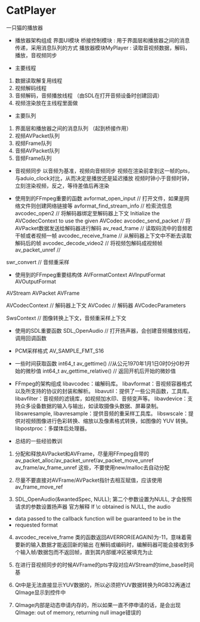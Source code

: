 # CatPlayer
一只猫的播放器

* 播放器架构组成
界面UI模块
桥接控制模块 : 用于界面层和播放器之间的消息传递，采用消息队列的方式
播放器模块MyPlayer : 读取音视频数据，解码，播放，音视频同步

* 主要线程
1. 数据读取解复用线程
2. 视频解码线程
3. 音频解码，音频播放线程    （由SDL在打开音频设备时创建回调）
5. 视频渲染放在主线程里面做


* 主要队列
1. 界面层和播放器之间的消息队列 （起到桥接作用）
2. 视频AVPacket队列
3. 视频Frame队列
4. 音频AVPacket队列
5. 音频Frame队列

* 音视频同步
以音频为基准，视频向音频同步
视频在渲染前拿到这一帧的pts，与aduio_clock对比，从而决定是播放还是延迟播放
视频时钟小于音频时钟，立刻渲染视频，反之，等待差值后再渲染

* 使用到的FFmpeg重要的函数
avformat_open_input        // 打开文件，如果是网络文件则创建网络链接等
avformat_find_stream_info  // 检索流信息
avcodec_open2              // 将解码器绑定至解码器上下文 Initialize the AVCodecContext to use the given AVCodec 
avcodec_send_packet        // 将AVPacket数据发送给解码器进行解码
av_read_frame              // 读取码流中的音频若干帧或者视频一帧
avcodec_receive_frame      // 从解码器上下文中不断去读取解码后的帧
avcodec_decode_video2      // 将视频包解码成视频帧
av_packet_unref            // 

swr_convert    // 音频重采样

* 使用到的FFmpeg重要结构体
AVFormatContext
AVInputFormat
AVOutputFormat 

AVStream
AVPacket
AVFrame

AVCodecContext       // 解码器上下文
AVCodec              // 解码器
AVCodecParameters

SwsContext     // 图像转换上下文，音频重采样上下文

* 使用的SDL重要函数
SDL_OpenAudio    // 打开扬声器，会创建音频播放线程，调用回调函数

* PCM采样格式
AV_SAMPLE_FMT_S16

* 一些时间获取函数
int64_t av_gettime()           //从公元1970年1月1日0时0分0秒开始的微秒值
int64_t av_gettime_relative()  // 返回开机后开始的微妙值

* FFmpeg的架构组成
libavcodec：编解码库。
libavformat：音视频容器格式以及所支持的协议的封装和解析。
libavutil：提供了一些公共函数，工具库。
libavfilter：音视频的滤镜库，如视频加水印、音频变声等。
libavdevice：支持众多设备数据的输入与输出，如读取摄像头数据、屏幕录制。
libswresample, libavresample：提供音频的重采样工具库。
libswscale：提供对视频图像进行色彩转换、缩放以及像素格式转换，如图像的 YUV 转换。
libpostproc：多媒体后处理器。

* 总结的一些经验教训
1. 分配和释放AVPacket和AVFrame，尽量用FFmpeg自带的av_packet_alloc/av_packet_unref/av_packet_move_unref   
   av_frame/av_frame_unref 这些，不要使用new/malloc去自动分配

2. 尽量不要直接对AVFrame/AVPacket指针去相互赋值，应该使用 av_frame_move_ref
  
3. SDL_OpenAudio(&wantedSpec, NULL); 第二个参数设置为NULL, 才会按照请求的参数设置扬声器
 官方解释
  If \c obtained is NULL, the audio
 *  data passed to the callback function will be guaranteed to be in the
 *  requested format

4. avcodec_receive_frame 类的函数返回AVERROR(EAGAIN)为-11，意味着需要新的输入数据才能返回新的输出
   在解码或编码时，编解码器可能会接收到多个输入帧/数据包而不返回帧，直到其内部缓冲区被填充为止

5. 在进行音视频同步的时候AVFrame的pts字段对应AVStream的time_base时间基

6. Qt中是无法直接显示YUV数据的，所以必须把YUV数据转换为RGB32再通过QImage显示到控件中

7. QImage内部是动态申请内存的，所以如果一直不停申请的话，是会出现QImage: out of memory, returning null image错误的
